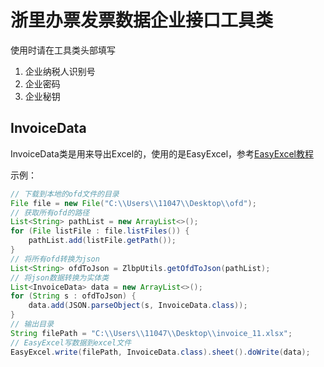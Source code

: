 # 浙里办票发票数据企业接口工具类

使用时请在工具类头部填写

1. 企业纳税人识别号
2. 企业密码
3. 企业秘钥

## InvoiceData

InvoiceData类是用来导出Excel的，使用的是EasyExcel，参考[EasyExcel教程](https://cimoc.cn/2022/11/09/easyexcel/)

示例：
```java
// 下载到本地的ofd文件的目录
File file = new File("C:\\Users\\11047\\Desktop\\ofd");
// 获取所有ofd的路径
List<String> pathList = new ArrayList<>();
for (File listFile : file.listFiles()) {
    pathList.add(listFile.getPath());
}
// 将所有ofd转换为json
List<String> ofdToJson = ZlbpUtils.getOfdToJson(pathList);
// 将json数据转换为实体类
List<InvoiceData> data = new ArrayList<>();
for (String s : ofdToJson) {
    data.add(JSON.parseObject(s, InvoiceData.class));
}
// 输出目录
String filePath = "C:\\Users\\11047\\Desktop\\invoice_11.xlsx";
// EasyExcel写数据到excel文件
EasyExcel.write(filePath, InvoiceData.class).sheet().doWrite(data);
```

